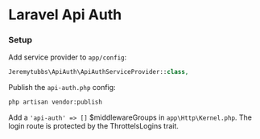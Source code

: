 Laravel Api Auth
==

### Setup
Add service provider to `app/config`:

```php
Jeremytubbs\ApiAuth\ApiAuthServiceProvider::class,
````

Publish the `api-auth.php` config:
```sh
php artisan vendor:publish
```

Add a `'api-auth' => []` $middlewareGroups in `app\Http\Kernel.php`. The login route is protected by the ThrottelsLogins trait.
